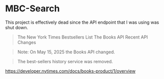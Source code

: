﻿# MBC-Search

 This project is effectively dead since the API endpoint that I was using was shut down.

>The New York Times Bestsellers List
The Books API 
 Recent API Changes

>Note: On May 15, 2025 the Books API changed.

>The best-sellers history service was removed.

https://developer.nytimes.com/docs/books-product/1/overview

